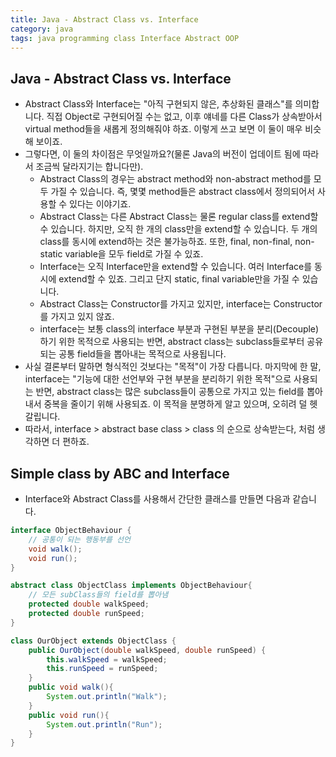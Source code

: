 ```yaml
---
title: Java - Abstract Class vs. Interface
category: java
tags: java programming class Interface Abstract OOP
---
```


## Java - Abstract Class vs. Interface

- Abstract Class와 Interface는 "아직 구현되지 않은, 추상화된 클래스"를 의미합니다. 직접 Object로 구현되어질 수는 없고, 이후 얘네를 다른 Class가 상속받아서 virtual method들을 새롭게 정의해줘야 하죠. 이렇게 쓰고 보면 이 둘이 매우 비슷해 보이죠.
- 그렇다면, 이 둘의 차이점은 무엇일까요?(물론 Java의 버전이 업데이트 됨에 따라서 조금씩 달라지기는 합니다만).
  - Abstract Class의 경우는 abstract method와 non-abstract method를 모두 가질 수 있습니다. 즉, 몇몇 method들은 abstract class에서 정의되어서 사용할 수 있다는 이야기죠.
  - Abstract Class는 다른 Abstract Class는 물론 regular class를 extend할 수 있습니다. 하지만, 오직 한 개의 class만을 extend할 수 있습니다. 두 개의 class를 동시에 extend하는 것은 불가능하죠. 또한, final, non-final, non-static variable을 모두 field로 가질 수 있죠.
  - Interface는 오직 Interface만을 extend할 수 있습니다. 여러 Interface를 동시에 extend할 수 있죠. 그리고 단지 static, final variable만을 가질 수 있습니다.
  - Abstract Class는 Constructor를 가지고 있지만, interface는 Constructor를 가지고 있지 않죠.
  - interface는 보통 class의 interface 부분과 구현된 부분을 분리(Decouple)하기 위한 목적으로 사용되는 반면, abstract class는 subclass들로부터 공유되는 공통 field들을 뽑아내는 목적으로 사용됩니다.
- 사실 결론부터 말하면 형식적인 것보다는 "목적"이 가장 다릅니다. 마지막에 한 말, interface는 "기능에 대한 선언부와 구현 부분을 분리하기 위한 목적"으로 사용되는 반면, abstract class는 많은 subclass들이 공통으로 가지고 있는 field를 뽑아내서 중복을 줄이기 위해 사용되죠. 이 목적을 분명하게 알고 있으며, 오히려 덜 헷갈립니다.
- 따라서, interface > abstract base class > class 의 순으로 상속받는다, 처럼 생각하면 더 편하죠.

## Simple class by ABC and Interface

- Interface와 Abstract Class를 사용해서 간단한 클래스를 만들면 다음과 같습니다.

```java
interface ObjectBehaviour {
    // 공통이 되는 행동부를 선언
    void walk();
    void run();
}

abstract class ObjectClass implements ObjectBehaviour{
    // 모든 subClass들의 field를 뽑아냄
    protected double walkSpeed;
    protected double runSpeed;
}

class OurObject extends ObjectClass {
    public OurObject(double walkSpeed, double runSpeed) {
        this.walkSpeed = walkSpeed;
        this.runSpeed = runSpeed;
    }
    public void walk(){
        System.out.println("Walk");
    }
    public void run(){
        System.out.println("Run");
    }
}
```

